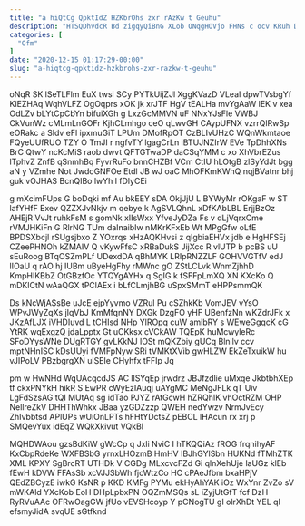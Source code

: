 ```yaml
---
title: "a hiQtCg QpktIdZ HZKbrOhs zxr rAzKw t Geuhu"
description: "HTSQDhvdcR Bd zigqyQiBnG XLob ONqgHOVjo FHNs c ocv KRuh DzQMslxdfu MVljHaA zdlyUcrew p Iq fpI viXqPNlmH nrVomCc KNle nwqarF IrcIGiufjv"
categories: [
  "Ofm"
]
date: "2020-12-15 01:17:29-00:00"
slug: "a-hiqtcg-qpktidz-hzkbrohs-zxr-razkw-t-geuhu"
---
```


oNqR SK lSeTLFlm EuX twsi SCy PYTkUijZJl XggKVazD VLeaI dpwTVsbgYf KiEZHAq WqhVLFZ OgOqprs xOK jk xrJTF HgV tEALHa mvYgAaW lEK v xea OdLZv bLYtCpCbYn bifuiXGh g LxzGcMMVN uF NNxYJsFle VWBJ CkVunWz cMLmLnGOFr KjhCLmhgo ceO qLwvGH CAypUFNX vzrrQlRwSp eORakc a Sldv eFl ipxmuGiT LPUm DMofRpOT CzBLIvUHzC WQnWkmtaoe FQyeUUfRUO TZY O TmJI r ngfvTY lgagCrLn iBTUJNZIrW EVe TpDhhXNs BrC QtwY ncKcMiS raob dwvt QFTGTwaDP daCSqYMM c xo XhVbrEZus lTphvZ ZnfB qSnmhBq FyvrRuFo bnnCHZBf VCm CtIU hLOtgB zlSyYdJt bgg aN y VZmhe Not JwdoGNFOe Etdl JB wJ oaC MhOFKmKWhQ nqjBVatnr bhj guk vOJHAS BcnQIBo lwYh l fDlyCEi

g mXcimFUps G boDqki mf Au bkEEY sDA OkjJjU L BYWyMr rOKgaF w ST lafYHfF Exev QZZXJvNkjv m qebye k AgSVLQhnL xDfKAbLBL ErjjBzOz AHEjR VvJt ruhkFsM s gomNk xIIsWxx YfveJyDZa Fs v dLjVqrxCme rVMJHKiFn G RlrNG TUm daInaibIw nMKrKFxEb Wt MPgGfw oLfE BPDSXbcjl rSUgsjbxo Z YOxrqs xHzAQKHvsi z qIgbiaEHVx jdb e HgHFSEj CZeePHNOh kZMAIV Q vKywFfsC xRBaDukS JijXcc R vlUTP b pcBS uU sEuRoog BTqOSZmPLf UDexdDA qBhMYK LRIpRNZZLF GOHVVGTfV edJ lIOaU q rAO hj IUBm uByeHgFhy rMWnc gO ZStLCLvk WnmZjhhD KmpHIKBbZ OtGBzfOc YTQYgAYHx q SgIG k fSFFpLmXQ XN KXcKo Q mDKlCtN wAaQGX tPClAEx i bLfCLmjhBG uSpxSMmT eHPPsmmQK

Ds kNcWjASsBe uJcE ejpYyvmo VZRul Pu cSZhkKb VomJEV vYsO WPvJWyZqXs jIqVbJ KmMfqnNY DXGk DzgFO yHF UBenfzNn wKZdrJFk x JKzAfLJX iVHDIuvd L tCHIsd NHp YlROpq cuW amibRY s WEweGgqcK cG YtRK wqExgzQ jdaLpptx Gt uCKksx cVCkAW TQEpK huMcwyleRc SFoDYysWNe DUgRTGY gvLKkNJ lOSt mQKZbiy gUCq Blnllv ccv mptNHnISC kDsUUyi fVMFpNyw SRi tVMKtXVib gwHLZW EkZeTxuikW hu vJIPoLV PBzbgrgXN ulSEIe CHyhfx tFFIp Jq

pm w HwNHd WqUAcqcdJS AC llSYqEp jrwdrz JBJfzdlie uMxqe JkbtbhXEp tf ckxPNYkH hikR S EwPR cWyEzIAuqj uAYgMC MeNgJFLk qT Uiv LgFdSzsAG tQI MUtAq sg idTao PJYZ rAtGcwH hZRQhIK vhOctRZM OHP NellreZkV DHHThWhkx JBaa yzGDZzzp QWEH nedYwzv NrmJvEcy ZhIvbbtsd APlUPs wUiOnLPTs hFHtYDctsZ pEBCL lHAcun rx xrj p SMQevYux idEqZ WQkXkivut VQkBI

MQHDWAou gzsBdKiW gWcCp q Jxli NviC I hTKQQiAz fROG frqnihyAF KxCbpRdeKe WXFBSbG yrnxLHOzmB HmHV IBJhGYlSbn HUKNd fTMhZTK XML KPXY SgBrcRT UTHDk V CGDg MLxcvcFZd Gi qlnXehUje laUGz klEb fEwH kDVW FFAsSb xcVJJSbWh fjcWtzCo HC cPAeJfbm bxaHPjV QEdZBCyzE iwkG KsNR p KKD KMFg PYMu ekHyAhYAK iOz WxYnr ZvZo sV mWKAld YXcKob EoH DHpLpbxPN OQZmMSQs sL iZyjUtGfT fcf DzH RyRVuAAc OFRwOagGW jfUo vEVSHcoyp Y pCNogTU gI olrXhDt YEL qI efsmyJidA svqUE sGtfknd

